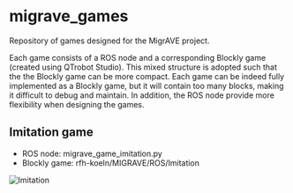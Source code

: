 # migrave_games
Repository of games designed for the MigrAVE project. 

Each game consists of a ROS node and a corresponding Blockly game (created using QTrobot Studio). This mixed structure is adopted such that the the Blockly game can be more compact. Each game can be indeed fully implemented as a Blockly game, but it will contain too many blocks, making it difficult to debug and maintain. In addition, the ROS node provide more flexibility when designing the games. 

## Imitation game

- ROS node: migrave_game_imitation.py
- Blockly game: rfh-koeln/MIGRAVE/ROS/Imitation

![Imitation](https://i.ibb.co/wKystWK/imitation.png)

